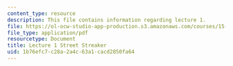 ```yaml
---
content_type: resource
description: This file contains information regarding lecture 1.
file: https://ol-ocw-studio-app-production.s3.amazonaws.com/courses/15-067-competitive-decision-making-and-negotiation-spring-2011/1b76efc7c28a2a4c63a1cacd2850fa64_MIT15_067S11_lec01.pdf
file_type: application/pdf
resourcetype: Document
title: Lecture 1 Street Streaker
uid: 1b76efc7-c28a-2a4c-63a1-cacd2850fa64
---
```


